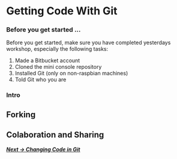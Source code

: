 # Getting Code With Git

### Before you get started ...
<!--TODO: Check with cece whether this lines up with her sections-->
Before you get started, make sure you have completed yesterdays workshop, especially the following tasks:  

1. Made a Bitbucket account <!--TODO: Add Bitbucket Link-->
2. Cloned the mini console repository <!--TODO: Add console Link-->
3. Installed Git (only on non-raspbian machines)
4. Told Git who you are

### Intro
<!--TODO: Introduction (with pictures) on getting code from git.-->

## Forking

## Colaboration and Sharing

<!--types of repos (private, public, starred. Intro multiple user access. intro to conflicts later)-->

***[Next -> Changing Code in Git](changingcode.md)***